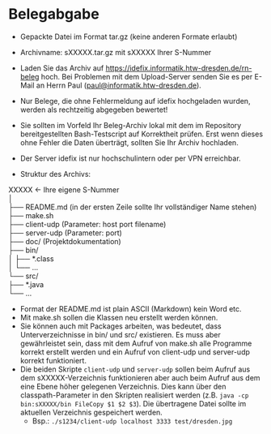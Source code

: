 # Belegabgabe

* Gepackte Datei im Format tar.gz (keine anderen Formate erlaubt)
* Archivname: sXXXXX.tar.gz     mit sXXXXX Ihrer S-Nummer
* Laden Sie das Archiv auf https://idefix.informatik.htw-dresden.de/rn-beleg hoch. Bei Problemen mit dem Upload-Server senden Sie es per E-Mail an Herrn Paul (paul@informatik.htw-dresden.de).
* Nur Belege, die ohne Fehlermeldung auf idefix hochgeladen wurden, werden als rechtzeitig abgegeben bewertet!
* Sie sollten im Vorfeld Ihr Beleg-Archiv lokal mit dem im Repository bereitgestellten Bash-Testscript auf Korrektheit prüfen. Erst wenn dieses ohne Fehler die Daten überträgt, sollten Sie Ihr Archiv hochladen.

* Der Server idefix ist nur hochschulintern oder per VPN erreichbar.
* Struktur des Archivs: 


XXXXX		← Ihre eigene S-Nummer  
│  
├── README.md	(in der ersten Zeile sollte Ihr vollständiger Name stehen)  
├── make.sh  
├── client-udp		(Parameter: host port filename)  
├── server-udp		(Parameter: port)  
├── doc/			    (Projektdokumentation)  
├── bin/  
│   ├── *.class  
│   └── ...  
└── src/  
    ├── *.java  
    └── ...


* Format der README.md ist plain ASCII (Markdown) kein Word etc.
* Mit make.sh sollen die Klassen neu erstellt werden können.
* Sie können auch mit Packages arbeiten, was bedeutet, dass Unterverzeichnisse in bin/ und src/ existieren. Es muss aber gewährleistet sein, dass mit dem Aufruf von make.sh alle Programme korrekt erstellt werden und ein Aufruf von client-udp und server-udp korrekt funktioniert.
* Die beiden Skripte `client-udp` und `server-udp` sollen beim Aufruf aus dem sXXXXX-Verzeichnis funktionieren aber auch beim Aufruf aus dem eine Ebene höher gelegenen Verzeichnis. Dies kann über den classpath-Parameter in den Skripten realisiert werden (z.B. `java -cp bin:sXXXXX/bin FileCopy $1 $2 $3`). Die übertragene Datei sollte im aktuellen Verzeichnis gespeichert werden.
  * Bsp.:  `./s1234/client-udp localhost 3333 test/dresden.jpg`
